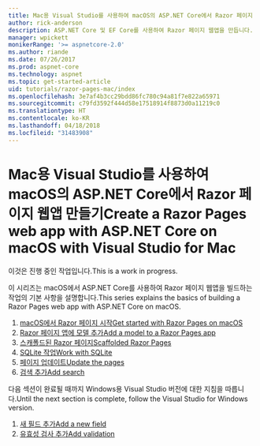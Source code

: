 ```yaml
---
title: Mac용 Visual Studio를 사용하여 macOS의 ASP.NET Core에서 Razor 페이지 웹앱 만들기
author: rick-anderson
description: ASP.NET Core 및 EF Core를 사용하여 Razor 페이지 웹앱을 만듭니다.
manager: wpickett
monikerRange: '>= aspnetcore-2.0'
ms.author: riande
ms.date: 07/26/2017
ms.prod: aspnet-core
ms.technology: aspnet
ms.topic: get-started-article
uid: tutorials/razor-pages-mac/index
ms.openlocfilehash: 3e7af4b3cc29bdd86fc780c94a81f7e822a65971
ms.sourcegitcommit: c79fd3592f444d58e17518914f8873d0a11219c0
ms.translationtype: HT
ms.contentlocale: ko-KR
ms.lasthandoff: 04/18/2018
ms.locfileid: "31483908"
---
```

# <a name="create-a-razor-pages-web-app-with-aspnet-core-on-macos-with-visual-studio-for-mac"></a><span data-ttu-id="f59cc-103">Mac용 Visual Studio를 사용하여 macOS의 ASP.NET Core에서 Razor 페이지 웹앱 만들기</span><span class="sxs-lookup"><span data-stu-id="f59cc-103">Create a Razor Pages web app with ASP.NET Core on macOS with Visual Studio for Mac</span></span>

<span data-ttu-id="f59cc-104">이것은 진행 중인 작업입니다.</span><span class="sxs-lookup"><span data-stu-id="f59cc-104">This is a work in progress.</span></span>

<span data-ttu-id="f59cc-105">이 시리즈는 macOS에서 ASP.NET Core를 사용하여 Razor 페이지 웹앱을 빌드하는 작업의 기본 사항을 설명합니다.</span><span class="sxs-lookup"><span data-stu-id="f59cc-105">This series explains the basics of building a Razor Pages web app with ASP.NET Core on macOS.</span></span>

1. [<span data-ttu-id="f59cc-106">macOS에서 Razor 페이지 시작</span><span class="sxs-lookup"><span data-stu-id="f59cc-106">Get started with Razor Pages on macOS</span></span>](xref:tutorials/razor-pages-mac/razor-pages-start)
1. [<span data-ttu-id="f59cc-107">Razor 페이지 앱에 모델 추가</span><span class="sxs-lookup"><span data-stu-id="f59cc-107">Add a model to a Razor Pages app</span></span>](xref:tutorials/razor-pages-mac/model)
1. [<span data-ttu-id="f59cc-108">스캐폴드된 Razor 페이지</span><span class="sxs-lookup"><span data-stu-id="f59cc-108">Scaffolded Razor Pages</span></span>](xref:tutorials/razor-pages-mac/page)
1. [<span data-ttu-id="f59cc-109">SQLite 작업</span><span class="sxs-lookup"><span data-stu-id="f59cc-109">Work with SQLite</span></span>](xref:tutorials/razor-pages-mac/sql)
1. [<span data-ttu-id="f59cc-110">페이지 업데이트</span><span class="sxs-lookup"><span data-stu-id="f59cc-110">Update the pages</span></span>](xref:tutorials/razor-pages-mac/da1)
1. [<span data-ttu-id="f59cc-111">검색 추가</span><span class="sxs-lookup"><span data-stu-id="f59cc-111">Add search</span></span>](xref:tutorials/razor-pages-mac/search)

<span data-ttu-id="f59cc-112">다음 섹션이 완료될 때까지 Windows용 Visual Studio 버전에 대한 지침을 따릅니다.</span><span class="sxs-lookup"><span data-stu-id="f59cc-112">Until the next section is complete, follow the Visual Studio for Windows version.</span></span>

1. [<span data-ttu-id="f59cc-113">새 필드 추가</span><span class="sxs-lookup"><span data-stu-id="f59cc-113">Add a new field</span></span>](xref:tutorials/razor-pages/new-field)
1. [<span data-ttu-id="f59cc-114">유효성 검사 추가</span><span class="sxs-lookup"><span data-stu-id="f59cc-114">Add validation</span></span>](xref:tutorials/razor-pages/validation)
